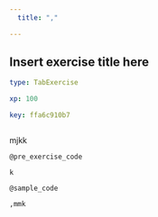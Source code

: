 ```yaml
---
  title: ","

---
```

## Insert exercise title here

```yaml
type: TabExercise

xp: 100

key: ffa6c910b7



```

mjkk



`@pre_exercise_code`
```{undefined}
k
```
`@sample_code`
```{undefined}
,mmk
```





